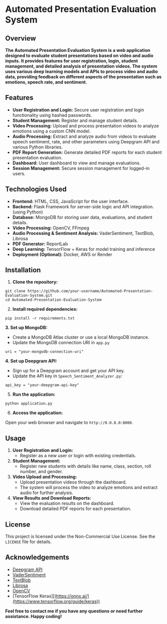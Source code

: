 # Automated Presentation Evaluation System

## Overview

**The Automated Presentation Evaluation System is a web application designed to evaluate student presentations based on video and audio inputs. It provides features for user registration, login, student management, and detailed analysis of presentation videos. The system uses various deep learning models and APIs to process video and audio data, providing feedback on different aspects of the presentation such as emotions, speech rate, and sentiment.**


## Features

* **User Registration and Login:** Secure user registration and login functionality using hashed passwords.
* **Student Management:** Register and manage student details.
* **Video Processing:** Upload and process presentation videos to analyze emotions using a custom CNN model.
* **Audio Processing:** Extract and analyze audio from videos to evaluate speech sentiment, rate, and other parameters using Deepgram API and various Python libraries.
* **PDF Report Generation:** Generate detailed PDF reports for each student presentation evaluation.
* **Dashboard:** User dashboard to view and manage evaluations.
* **Session Management:** Secure session management for logged-in users.

## Technologies Used

* **Frontend:** HTML, CSS, JavaScript for the user interface.
* **Backend:** Flask Framework for server-side logic and API integration.(using Python)
* **Database:** MongoDB for storing user data, evaluations, and student details.
* **Video Processing:** OpenCV, FFmpeg
* **Audio Processing & Sentiment Analysis:** VaderSentiment, TextBlob, Librosa
* **PDF Generator:** ReportLab
* **Deep Learning:** TensorFlow + Keras for model training and inference
* **Deployment (Optional):** Docker, AWS or Render


## Installation

1. **Clone the repository:**

```
git clone https://github.com/your-username/Automated-Presentation-Evaluation-System.git
cd Automated-Presentation-Evaluation-System
```

2. **Install required dependencies:**

```
pip install -r requirements.txt
```

  **3. Set up MongoDB:**

* Create a MongoDB Atlas cluster or use a local MongoDB instance.
* Update the MongoDB connection URI in `app.py`

```
uri = "your-mongodb-connection-uri"
```

  **4. Set up Deepgram API:**

* Sign up for a Deepgram account and get your API key.
* Update the API key in `Speech_Sentiment_Analyzer.py`:

```
api_key = "your-deepgram-api-key"
```


5. **Run the application:**

```
python application.py
```

6. **Access the application:**

Open your web browser and navigate to `http://0.0.0.0:8000`.


## Usage

1. **User Registration and Login:**
   * Register as a new user or login with existing credentials.
2. **Student Management:**
   * Register new students with details like name, class, section, roll number, and gender.
3. **Video Upload and Processing:**
   * Upload presentation videos through the dashboard.
   * The system will process the video to analyze emotions and extract audio for further analysis.
4. **View Results and Download Reports:**
   * View the evaluation results on the dashboard.
   * Download detailed PDF reports for each presentation.



## License

This project is licensed under the Non-Commercial Use License. See the `LICENSE` file for details.


## Acknowledgements

* [Deepgram API](https://www.deepgram.com/)
* [VaderSentiment](https://github.com/cjhutto/vaderSentiment)
* [TextBlob](https://textblob.readthedocs.io/en/dev/)
* [Librosa](https://librosa.org/)
* [OpenCV](https://opencv.org/)
* [TensorFlow Keras][(https://onnx.ai/](https://www.tensorflow.org/guide/keras))


**Feel free to contact me if you have any questions or need further assistance. Happy coding!**
